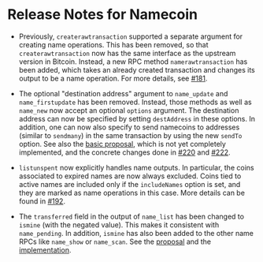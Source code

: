 # Release Notes for Namecoin

- Previously, `createrawtransaction` supported a separate argument for creating
  name operations.  This has been removed, so that `createrawtransaction` now
  has the same interface as the upstream version in Bitcoin.  Instead, a new
  RPC method `namerawtransaction` has been added, which takes an already created
  transaction and changes its output to be a name operation.
  For more details, see
  [#181](https://github.com/namecoin/namecoin-core/issues/181).

- The optional "destination address" argument to `name_update` and
  `name_firstupdate` has been removed.  Instead, those methods as well
  as `name_new` now accept an optional `options` argument.  The destination
  address can now be specified by setting `destAddress` in these options.
  In addition, one can now also specify to send namecoins to addresses
  (similar to `sendmany`) in the same transaction by using the new `sendTo`
  option.
  See also the
  [basic proposal](https://github.com/namecoin/namecoin-core/issues/194), which
  is not yet completely implemented, and the concrete changes done in
  [#220](https://github.com/namecoin/namecoin-core/pull/220) and
  [#222](https://github.com/namecoin/namecoin-core/pull/222).

- `listunspent` now explicitly handles name outputs.  In particular, the coins
  associated to expired names are now always excluded.  Coins tied to active
  names are included only if the `includeNames` option is set, and they
  are marked as name operations in this case.
  More details can be found in
  [#192](https://github.com/namecoin/namecoin-core/issues/192).

- The `transferred` field in the output of `name_list` has been changed
  to `ismine` (with the negated value).  This makes it consistent with
  `name_pending`.  In addition, `ismine` has also been added to the other
  name RPCs like `name_show` or `name_scan`.
  See the [proposal](https://github.com/namecoin/namecoin-core/issues/219) and
  the [implementation](https://github.com/namecoin/namecoin-core/pull/236).
